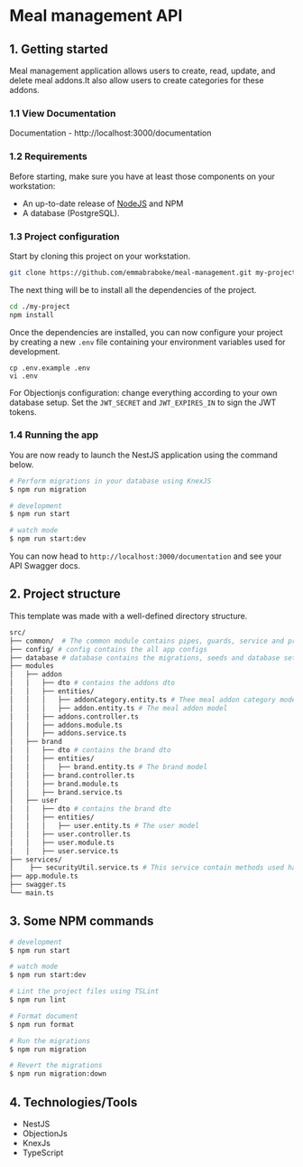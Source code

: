 # Meal management API

## 1. Getting started

Meal management application allows users to create, read, update, and delete meal addons.It also allow users to create categories for these addons.

### 1.1 View Documentation

Documentation - http://localhost:3000/documentation

### 1.2 Requirements

Before starting, make sure you have at least those components on your workstation:

- An up-to-date release of [NodeJS](https://nodejs.org/) and NPM
- A database (PostgreSQL).

### 1.3 Project configuration

Start by cloning this project on your workstation.

```sh
git clone https://github.com/emmabraboke/meal-management.git my-project
```

The next thing will be to install all the dependencies of the project.

```sh
cd ./my-project
npm install
```

Once the dependencies are installed, you can now configure your project by creating a new `.env` file containing your environment variables used for development.

```
cp .env.example .env
vi .env
```

For Objectionjs configuration: change everything according to your own database setup.
Set the `JWT_SECRET` and `JWT_EXPIRES_IN` to sign the JWT tokens.

### 1.4 Running the app

You are now ready to launch the NestJS application using the command below.

```sh
# Perform migrations in your database using KnexJS
$ npm run migration

# development
$ npm run start

# watch mode
$ npm run start:dev

```

You can now head to `http://localhost:3000/documentation` and see your API Swagger docs.

## 2. Project structure

This template was made with a well-defined directory structure.

```sh
src/
├── common/  # The common module contains pipes, guards, service and provider used in the whole application
├── config/ # config contains the all app configs
├── database # database contains the migrations, seeds and database setup
├── modules
│   ├── addon
│   │   ├── dto # contains the addons dto
│   │   ├── entities/
│   │   │   ├── addonCategory.entity.ts # Thee meal addon category model
│   │   │   ├── addon.entity.ts # The meal addon model
│   │   ├── addons.controller.ts
│   │   ├── addons.module.ts
│   │   ├── addons.service.ts
│   ├── brand
│   │   ├── dto # contains the brand dto
│   │   ├── entities/
│   │   │   ├── brand.entity.ts # The brand model
│   │   ├── brand.controller.ts
│   │   ├── brand.module.ts
│   │   ├── brand.service.ts
│   ├── user
│   │   ├── dto # contains the brand dto
│   │   ├── entities/
│   │   │   ├── user.entity.ts # The user model
│   │   ├── user.controller.ts
│   │   ├── user.module.ts
│   │   ├── user.service.ts
├── services/
│    ├── securityUtil.service.ts # This service contain methods used hashing and verifying password,creating and validating tokens
├── app.module.ts 
├── swagger.ts
└── main.ts
```

## 3. Some NPM commands

```sh
# development
$ npm run start

# watch mode
$ npm run start:dev

# Lint the project files using TSLint
$ npm run lint

# Format document
$ npm run format

# Run the migrations
$ npm run migration

# Revert the migrations
$ npm run migration:down
```

## 4. Technologies/Tools

- NestJS
- ObjectionJs
- KnexJs
- TypeScript
